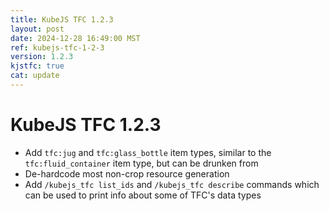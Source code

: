 ```yaml
---
title: KubeJS TFC 1.2.3
layout: post
date: 2024-12-28 16:49:00 MST
ref: kubejs-tfc-1-2-3
version: 1.2.3
kjstfc: true
cat: update
---
```


# KubeJS TFC 1.2.3

- Add `tfc:jug` and `tfc:glass_bottle` item types, similar to the `tfc:fluid_container` item type, but can be drunken from
- De-hardcode most non-crop resource generation
- Add `/kubejs_tfc list_ids` and `/kubejs_tfc describe` commands which can be used to print info about some of TFC's data types
